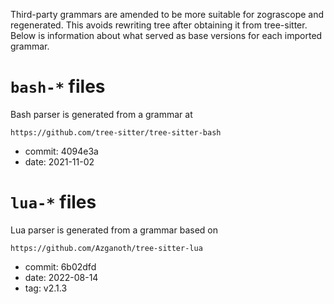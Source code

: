 Third-party grammars are amended to be more suitable for zograscope and
regenerated.  This avoids rewriting tree after obtaining it from tree-sitter.
Below is information about what served as base versions for each imported
grammar.

`bash-*` files
==============

Bash parser is generated from a grammar at

    https://github.com/tree-sitter/tree-sitter-bash

 * commit: 4094e3a
 * date: 2021-11-02

`lua-*` files
=============

Lua parser is generated from a grammar based on

    https://github.com/Azganoth/tree-sitter-lua

 * commit: 6b02dfd
 * date: 2022-08-14
 * tag: v2.1.3
